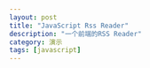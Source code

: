 ```yaml
---
layout: post
title: "JavaScript Rss Reader"
description: "一个前端的RSS Reader"
category: 演示
tags: [javascript]
---
```


<script type="text/javascript" src="/media/js/jquery.zrssfeed.js"></script>
<script type="text/javascript" src="/media/js/jquery.vticker.js"></script>
<script type="text/javascript">
	$(document).ready(function () {
		var rssFees = [
			"http://feed.cnblogs.com/blog/sitehome/rss",
			"http://blogs.msdn.com/b/mainfeed.aspx?Type=BlogsOnly",
			"http://blog.51cto.com/rss_recommend.php",
			"http://www.csdn.net/article/rss_lastnews",
			"http://www.infoq.com/cn/feed?token=7XcC3W3VEePsRMnPrkPQ9q2XNxYfXSuJ",
			"http://www.v2ex.com/index.xml"
		];

		$.each(rssFees,function(i,n){
			$("<div id='ticker" + i + "'></div>").rssfeed(n,{}, function(e) {
				$(e).find('div.rssBody').vTicker();
			}).appendTo("#rssContainer");
		});
	});
</script>
<style type="text/css">
	.rssHeader a{
		font-size: 24px;
		line-height: 30px;
		font-weight: bold;
	}
</style>

<div id="rssContainer"></div>


